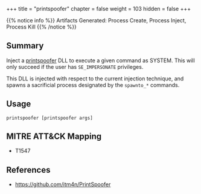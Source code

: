 +++
title = "printspoofer"
chapter = false
weight = 103
hidden = false
+++

{{% notice info %}}
Artifacts Generated: Process Create, Process Inject, Process Kill
{{% /notice %}}

## Summary
Inject a [printspoofer](https://github.com/itm4n/PrintSpoofer) DLL to execute a given command as SYSTEM. This will only succeed if the user has `SE_IMPERSONATE` privileges.

This DLL is injected with respect to the current injection technique, and spawns a sacrificial process designated by the `spawnto_*` commands.

## Usage
```
printspoofer [printspoofer args]
```

## MITRE ATT&CK Mapping

- T1547

## References

- https://github.com/itm4n/PrintSpoofer